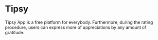 # Tipsy
Tipsy App is a free platform for everybody. Furthermore, during the rating procedure, users can express more of appreciations by any amount of gratitude.
